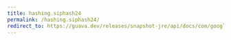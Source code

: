 ```yaml
---
title: hashing.siphash24
permalink: /hashing.siphash24/
redirect_to: https://guava.dev/releases/snapshot-jre/api/docs/com/google/common/hash/Hashing.html#sipHash24--
---
```

